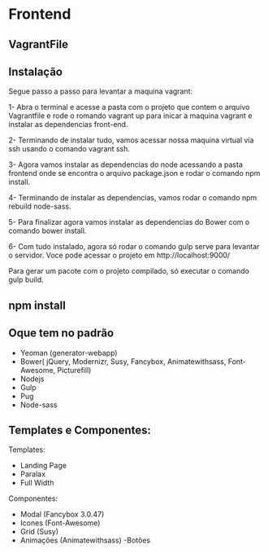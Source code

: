 Frontend
=====
VagrantFile
-----

Instalação
-----
Segue passo a passo para levantar a maquina vagrant:

1- Abra o terminal e acesse a pasta com o projeto que contem o arquivo Vagrantfile e rode o romando vagrant up para inicar a maquina vagrant e instalar as dependencias front-end.

2- Terminando de instalar tudo, vamos acessar nossa maquina virtual via ssh usando o comando vagrant ssh.

3- Agora vamos instalar as dependencias do node acessando a pasta frontend onde se encontra o arquivo package.json e rodar o comando npm install.

4- Terminando de instalar as dependencias, vamos rodar o comando npm rebuild node-sass.

5- Para finalizar agora vamos instalar as dependencias do Bower com o comando bower install.

6- Com tudo instalado, agora só rodar o comando gulp serve para levantar o servidor. Voce pode acessar o projeto em http://localhost:9000/

Para gerar um pacote com o projeto compilado, só executar o comando gulp build.

npm install
-----

Oque tem no padrão
-----
- Yeoman (generator-webapp)
- Bower( jQuery, Modernizr, Susy, Fancybox, Animatewithsass, Font-Awesome, Picturefill)
- Nodejs
- Gulp
- Pug
- Node-sass

Templates e Componentes:
-----

Templates:
- Landing Page
- Paralax
- Full Width

Componentes:
- Modal (Fancybox 3.0.47)
- Icones (Font-Awesome)
- Grid (Susy)
- Animações (Animatewithsass)
-Botões